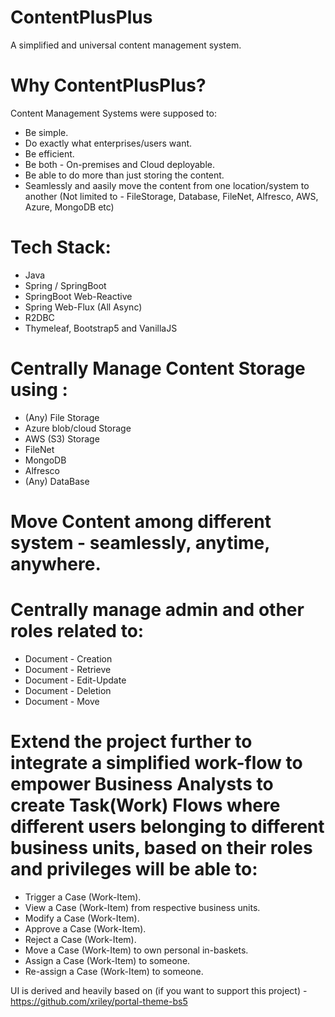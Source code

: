 # ContentPlusPlus
A simplified and universal content management system.

# Why ContentPlusPlus?
Content Management Systems were supposed to:
  - Be simple. 
  - Do exactly what enterprises/users want.
  - Be efficient.
  - Be both - On-premises and Cloud deployable.
  - Be able to do more than just storing the content.
  - Seamlessly and aasily move the content from one location/system to another (Not limited to - FileStorage, Database, FileNet, Alfresco, AWS, Azure, MongoDB etc)     


# Tech Stack:
  - Java
  - Spring / SpringBoot
  - SpringBoot Web-Reactive
  - Spring Web-Flux (All Async)
  - R2DBC
  - Thymeleaf, Bootstrap5 and VanillaJS


# Centrally Manage Content Storage using :
  - (Any) File Storage
  - Azure blob/cloud Storage
  - AWS (S3) Storage
  - FileNet
  - MongoDB
  - Alfresco
  - (Any) DataBase 

# Move Content among different system - seamlessly, anytime, anywhere.

# Centrally manage admin and other roles related to:

  - Document - Creation
  - Document - Retrieve
  - Document - Edit-Update
  - Document - Deletion
  - Document - Move

# Extend the project further to integrate a simplified work-flow to empower Business Analysts to create Task(Work) Flows where different users belonging to different business units, based on their roles and privileges will be able to:
  - Trigger a Case (Work-Item).
  - View a Case (Work-Item) from respective business units. 
  - Modify a Case (Work-Item).
  - Approve a Case (Work-Item).
  - Reject a Case (Work-Item).
  - Move a Case (Work-Item) to own personal in-baskets. 
  - Assign a Case (Work-Item) to someone.
  - Re-assign a Case (Work-Item) to someone.


UI is derived and heavily based on (if you want to support this project) - https://github.com/xriley/portal-theme-bs5 
